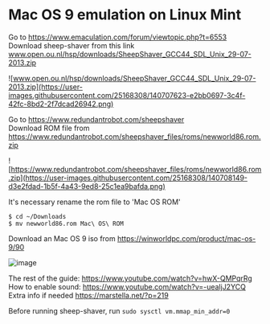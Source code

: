 # Mac OS 9 emulation on Linux Mint

Go to https://www.emaculation.com/forum/viewtopic.php?t=6553 \
Download sheep-shaver from this link www.open.ou.nl/hsp/downloads/SheepShaver_GCC44_SDL_Unix_29-07-2013.zip

![www.open.ou.nl/hsp/downloads/SheepShaver_GCC44_SDL_Unix_29-07-2013.zip](https://user-images.githubusercontent.com/25168308/140707623-e2bb0697-3c4f-42fc-8bd2-2f7dcad26942.png)

Go to https://www.redundantrobot.com/sheepshaver \
Download ROM file from https://www.redundantrobot.com/sheepshaver_files/roms/newworld86.rom.zip

![https://www.redundantrobot.com/sheepshaver_files/roms/newworld86.rom.zip](https://user-images.githubusercontent.com/25168308/140708149-d3e2fdad-1b5f-4a43-9ed8-25c1ea9bafda.png)


It's necessary rename the rom file to 'Mac OS ROM'
```
$ cd ~/Downloads
$ mv newworld86.rom Mac\ OS\ ROM
```


Download an Mac OS 9 iso from https://winworldpc.com/product/mac-os-9/90

![image](https://user-images.githubusercontent.com/25168308/140709237-a3b89e05-9d5d-4b49-88fa-97dd6c72854c.png)

The rest of the guide: https://www.youtube.com/watch?v=hwX-QMPqrRg \
How to enable sound: https://www.youtube.com/watch?v=-uealjJ2YCQ \
Extra info if needed https://marstella.net/?p=219 

Before running sheep-shaver, run `sudo sysctl vm.mmap_min_addr=0`
